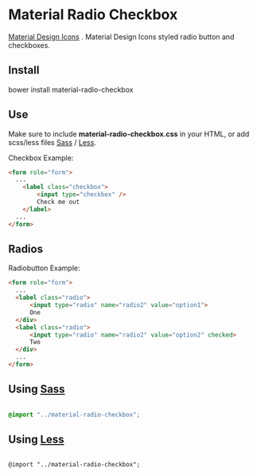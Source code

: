Material Radio Checkbox
==========================


[Material Design Icons][] . Material Design Icons styled radio button and checkboxes.


Install
--------
bower install material-radio-checkbox

Use
------------

Make sure to include  **material-radio-checkbox.css** in your HTML, or add scss/less files [Sass](#using-sass) / [Less](#using-less).

Checkbox Example:
````html
<form role="form">
  ...
	<label class="checkbox">
		<input type="checkbox" />
		Check me out
	</label>
  ...
</form>
````


Radios
------------

Radiobutton Example:
````html
<form role="form">
  ...
  <label class="radio">
	  <input type="radio" name="radio2" value="option1">
	  One
  </div>
  <label class="radio">
	  <input type="radio" name="radio2" value="option2" checked>
	  Two
  </div>
  ...
</form>
````


Using [Sass][]
----------

````scss

@import "../material-radio-checkbox";

````


Using [Less][]
----------

````less

@import "../material-radio-checkbox";

````

[Material Design Icons]: https://google.github.io/material-design-icons/
[Sass]: http://sass-lang.com/
[Less]: http://lesscss.org/
